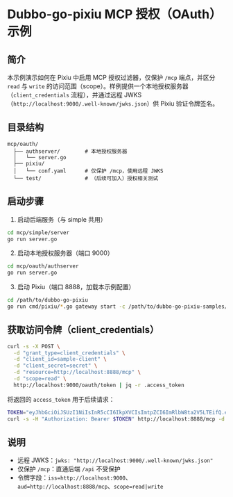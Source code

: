 # Dubbo-go-pixiu MCP 授权（OAuth）示例

## 简介

本示例演示如何在 Pixiu 中启用 MCP 授权过滤器，仅保护 `/mcp` 端点，并区分 `read` 与 `write` 的访问范围（scope）。样例提供一个本地授权服务器（`client_credentials` 流程），并通过远程 JWKS（`http://localhost:9000/.well-known/jwks.json`）供 Pixiu 验证令牌签名。

## 目录结构

```
mcp/oauth/
  ├── authserver/        # 本地授权服务器
  │   └── server.go
  ├── pixiu/
  │   └── conf.yaml      # 仅保护 /mcp，使用远程 JWKS
  └── test/              # （后续可加入）授权相关测试
```

## 启动步骤

1) 启动后端服务（与 simple 共用）
```bash
cd mcp/simple/server
go run server.go
```

2) 启动本地授权服务器（端口 9000）
```bash
cd mcp/oauth/authserver
go run server.go
```

3) 启动 Pixiu（端口 8888，加载本示例配置）
```bash
cd /path/to/dubbo-go-pixiu
go run cmd/pixiu/*.go gateway start -c /path/to/dubbo-go-pixiu-samples/mcp/oauth/pixiu/conf.yaml
```

## 获取访问令牌（client_credentials）

```bash
curl -s -X POST \
  -d "grant_type=client_credentials" \
  -d "client_id=sample-client" \
  -d "client_secret=secret" \
  -d "resource=http://localhost:8888/mcp" \
  -d "scope=read" \
  http://localhost:9000/oauth/token | jq -r .access_token
```

将返回的 `access_token` 用于后续请求：

```bash
TOKEN="eyJhbGciOiJSUzI1NiIsInR5cCI6IkpXVCIsImtpZCI6ImRlbW8ta2V5LTEifQ.eyJpc3MiOiJodHRwOi8vbG9jYWxob3N0OjkwMDAiLCJhdWQiOiJodHRwOi8vbG9jYWxob3N0Ojg4ODgvbWNwIiwic2NvcGUiOiJyZWFkIiwiaWF0IjoxNzU1Mjc1MjMwLCJleHAiOjE3NTUyNzg4MzB9.J9XFrb620F4pBUKuEdh3SZ68x57PUWaYwVGM1jow001Z96d5gfw8tMy5XjcLOUFsPfH9cuqcIx83rrWQx0sj6rYIQc7Rf26JOShAhA0n68Y3SeRNoCkoQs5tT6TpecQvbG08cWe-080r2TKA3mUFrd3NcAHrzrusKEcNEMl65-tuxX9MWl2V1HNwDWZvIywxzcz2_efHsMakyWwYHxM0FHIuVcX_89P7dAneb4pYQz1nkGnRiELgaXm_87WG6JB8bg6FqiFprcMFIqZ7F2q4Yd28tIIzrU7j4OuL008bNy-oZQhcx9McqDXUW2DZvXBSuDLs6e1tHf3d58D0NW2C7A"
curl -s -H "Authorization: Bearer $TOKEN" http://localhost:8888/mcp -d '{"jsonrpc":"2.0","id":1,"method":"tools/list"}'
```

## 说明

- 远程 JWKS：`jwks: "http://localhost:9000/.well-known/jwks.json"`
- 仅保护 `/mcp`：直通后端 `/api` 不受保护
- 令牌字段：`iss=http://localhost:9000`、`aud=http://localhost:8888/mcp`、`scope=read|write`
